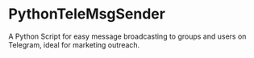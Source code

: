 # PythonTeleMsgSender
A Python Script for easy message broadcasting to groups and users on Telegram, ideal for marketing outreach.
